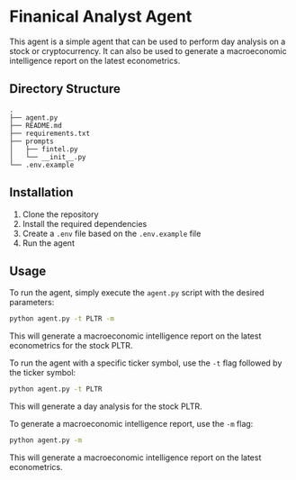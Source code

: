 # Finanical Analyst Agent
This agent is a simple agent that can be used to perform day analysis on a stock or cryptocurrency. It can also be used to generate a macroeconomic intelligence report on the latest econometrics.

## Directory Structure
```
.
├── agent.py
├── README.md
├── requirements.txt
├── prompts
│   ├── fintel.py
│   └── __init__.py
└── .env.example
```

## Installation

1. Clone the repository
2. Install the required dependencies
3. Create a `.env` file based on the `.env.example` file
4. Run the agent

## Usage

To run the agent, simply execute the `agent.py` script with the desired parameters:

```bash
python agent.py -t PLTR -m
```

This will generate a macroeconomic intelligence report on the latest econometrics for the stock PLTR.

To run the agent with a specific ticker symbol, use the `-t` flag followed by the ticker symbol:

```bash
python agent.py -t PLTR
```

This will generate a day analysis for the stock PLTR.

To generate a macroeconomic intelligence report, use the `-m` flag:

```bash
python agent.py -m
```

This will generate a macroeconomic intelligence report on the latest econometrics.

